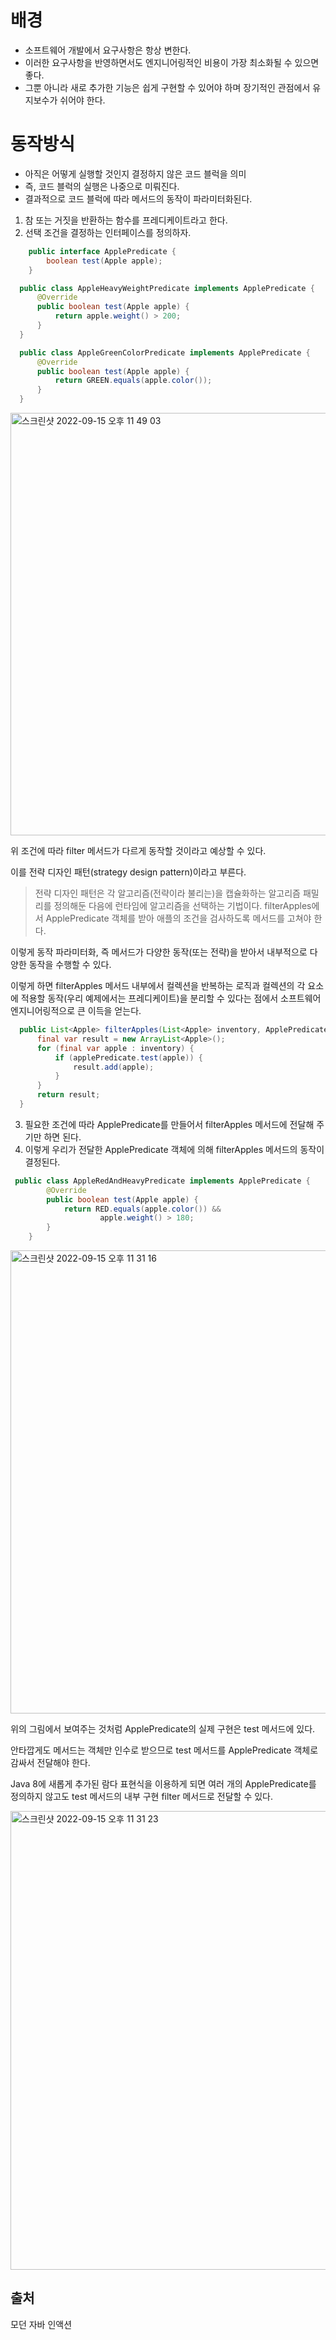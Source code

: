 # 배경
- 소프트웨어 개발에서 요구사항은 항상 변한다.
- 이러한 요구사항을 반영하면서도 엔지니어링적인 비용이 가장 최소화될 수 있으면 좋다.
- 그뿐 아니라 새로 추가한 기능은 쉽게 구현할 수 있어야 하며 장기적인 관점에서 유지보수가 쉬어야 한다.

# 동작방식
- 아직은 어떻게 실행할 것인지 결정하지 않은 코드 블럭을 의미
- 즉, 코드 블럭의 실행은 나중으로 미뤄진다.
- 결과적으로 코드 블럭에 따라 메서드의 동작이 파라미터화된다.

1. 참 또는 거짓을 반환하는 함수를 프레디케이트라고 한다.
2. 선택 조건을 결정하는 인터페이스를 정의하자.

```java
    public interface ApplePredicate {
        boolean test(Apple apple);
    }
```

```java
  public class AppleHeavyWeightPredicate implements ApplePredicate {
      @Override
      public boolean test(Apple apple) {
          return apple.weight() > 200;
      }
  }
```

```java
  public class AppleGreenColorPredicate implements ApplePredicate {
      @Override
      public boolean test(Apple apple) {
          return GREEN.equals(apple.color());
      }
  }
```

<img width="676" alt="스크린샷 2022-09-15 오후 11 49 03" src="https://user-images.githubusercontent.com/59434443/190435452-f9e73432-432e-48c1-8d70-2d49d11b3771.png">

위 조건에 따라 filter 메서드가 다르게 동작할 것이라고 예상할 수 있다.

이를 전략 디자인 패턴(strategy design pattern)이라고 부른다.

> 전략 디자인 패턴은 각 알고리즘(전략이라 불리는)을 캡슐화하는 알고리즘 패밀리를 정의해둔 다음에 런타임에 알고리즘을 선택하는 기법이다.
filterApples에서 ApplePredicate 객체를 받아 애플의 조건을 검사하도록 메서드를 고쳐야 한다.

이렇게 동작 파라미터화, 즉 메서드가 다양한 동작(또는 전략)을 받아서 내부적으로 다양한 동작을 수행할 수 있다.   

이렇게 하면 filterApples 메서드 내부에서 컬렉션을 반복하는 로직과 컬렉션의 각 요소에 적용할 동작(우리 예제에서는 프레디케이트)을 분리할 수 있다는 점에서 소프트웨어 엔지니어링적으로 큰 이득을 얻는다.


```java
  public List<Apple> filterApples(List<Apple> inventory, ApplePredicate applePredicate) {
      final var result = new ArrayList<Apple>();
      for (final var apple : inventory) {
          if (applePredicate.test(apple)) {
              result.add(apple);
          }
      }
      return result;
  }
```
3. 필요한 조건에 따라 ApplePredicate를 만들어서 filterApples 메서드에 전달해 주기만 하면 된다.
4. 이렇게 우리가 전달한 ApplePredicate 객체에 의해 filterApples 메서드의 동작이 결정된다.

```java
 public class AppleRedAndHeavyPredicate implements ApplePredicate {
        @Override
        public boolean test(Apple apple) {
            return RED.equals(apple.color()) &&
                    apple.weight() > 180;
        }
    }
```

<img width="741" alt="스크린샷 2022-09-15 오후 11 31 16" src="https://user-images.githubusercontent.com/59434443/190434094-6a3090e3-3a7b-4888-a967-a4bb6ef5563e.png">

위의 그림에서 보여주는 것처럼 ApplePredicate의 실제 구현은 test 메서드에 있다.

안타깝게도 메서드는 객체만 인수로 받으므로 test 메서드를 ApplePredicate 객체로 감싸서 전달해야 한다.

Java 8에 새롭게 추가된 람다 표현식을 이용하게 되면 여러 개의 ApplePredicate를 정의하지 않고도 test 메서드의 내부 구현 filter 메서드로 전달할 수 있다.

<img width="734" alt="스크린샷 2022-09-15 오후 11 31 23" src="https://user-images.githubusercontent.com/59434443/190432841-5890b4df-0126-498b-9c60-93ff34e8df48.png">

## 출처
모던 자바 인액션

